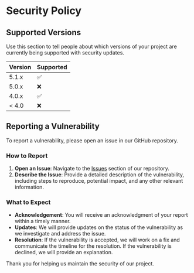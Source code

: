 # Security Policy

## Supported Versions

Use this section to tell people about which versions of your project are
currently being supported with security updates.

| Version | Supported          |
| ------- | ------------------ |
| 5.1.x   | :white_check_mark: |
| 5.0.x   | :x:                |
| 4.0.x   | :white_check_mark: |
| < 4.0   | :x:                |

## Reporting a Vulnerability

To report a vulnerability, please open an issue in our GitHub repository. 

### How to Report

1. **Open an Issue**: Navigate to the [Issues](../issues) section of our repository.
2. **Describe the Issue**: Provide a detailed description of the vulnerability, including steps to reproduce, potential impact, and any other relevant information.

### What to Expect

- **Acknowledgement**: You will receive an acknowledgment of your report within a timely manner.
- **Updates**: We will provide updates on the status of the vulnerability as we investigate and address the issue.
- **Resolution**: If the vulnerability is accepted, we will work on a fix and communicate the timeline for the resolution. If the vulnerability is declined, we will provide an explanation.

Thank you for helping us maintain the security of our project.
